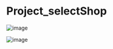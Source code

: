 # Project_selectShop


![image](https://user-images.githubusercontent.com/82137367/142792821-fdf8fe60-6165-42dd-813a-17f77eec8568.png)


![image](https://user-images.githubusercontent.com/82137367/142792847-468a61eb-acff-44fa-a6b8-97a97e3133d7.png)
